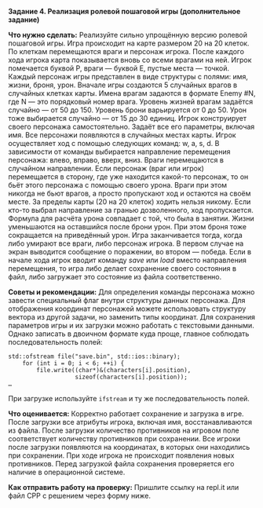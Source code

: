 **Задание 4. Реализация ролевой пошаговой игры (дополнительное задание)**

**Что нужно сделать:**
Реализуйте сильно упрощённую версию ролевой пошаговой игры.
Игра происходит на карте размером 20 на 20 клеток. По клеткам перемещаются враги и персонаж игрока.
После каждого хода игрока карта показывается вновь со всеми врагами на ней. Игрок помечается буквой P,
враги — буквой E, пустые места — точкой.
Каждый персонаж игры представлен в виде структуры с полями: имя, жизни, броня, урон.
Вначале игры создаются 5 случайных врагов в случайных клетках карты. Имена врагам задаются в формате
Enemy #N, где N — это порядковый номер врага. Уровень жизней врагам задаётся случайно — от 50 до 150.
Уровень брони варьируется от 0 до 50. Урон тоже выбирается случайно — от 15 до 30 единиц.
Игрок конструирует своего персонажа самостоятельно. Задаёт все его параметры, включая имя.
Все персонажи появляются в случайных местах карты.
Игрок осуществляет ход с помощью следующих команд: w, a, s, d. В зависимости от команды выбирается
направление перемещения персонажа: влево, вправо, вверх, вниз.
Враги перемещаются в случайном направлении.
Если персонаж (враг или игрок) перемещается в сторону, где уже находится какой-то персонаж, то он бьёт
этого персонажа с помощью своего урона. Враги при этом никогда не бьют врагов, а просто пропускают ход
и остаются на своём месте. За пределы карты (20 на 20 клеток) ходить нельзя никому. Если кто-то выбрал
направление за гранью дозволенного, ход пропускается.
Формула для расчёта урона совпадает с той, что была в занятии. Жизни уменьшаются на оставшийся после
брони урон. При этом броня тоже сокращается на приведённый урон.
Игра заканчивается тогда, когда либо умирают все враги, либо персонаж игрока. В первом случае на экран
выводится сообщение о поражении, во втором — победа.
Если в начале хода игрок вводит команду *save* или *load* вместо направления перемещения, то игра либо
делает сохранение своего состояния в файл, либо загружает это состояние из файла соответственно.

**Советы и рекомендации:**
Для определения команды персонажа можно завести специальный флаг внутри структуры данных персонажа.
Для отображения координат персонажей можете использовать структуру вектора из другой задачи, но заменить
типы координат.
Для сохранения параметров игры и их загрузки можно работать с текстовыми данными. Однако записать в
двоичном формате куда проще, главное соблюдать последовательность полей:
```
std::ofstream file("save.bin", std::ios::binary);
    for (int i = 0; i < 6; ++i) {
        file.write((char*)&(characters[i].position),
                   sizeof(characters[i].position));
…
```
При загрузке используйте `ifstream` и ту же последовательность полей.

**Что оценивается:**
Корректно работает сохранение и загрузка в игре.
После загрузки все атрибуты игрока, включая имя, восстанавливаются из файла.
После загрузки количество противников на игровом поле соответствует количеству противников при сохранении.
Все игроки после загрузки появляются на координатах, в которых они находились при сохранении.
При ходе игрока не происходит появления новых противников.
Перед загрузкой файла сохранения проверяется его наличие в операционной системе.

**Как отправить работу на проверку:**
Пришлите ссылку на repl.it или файл CPP с решением через форму ниже.

